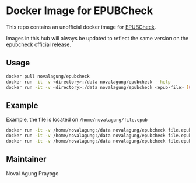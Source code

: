 # Docker Image for EPUBCheck

This repo contains an unofficial docker image for [EPUBCheck](https://github.com/w3c/epubcheck).

Images in this hub will always be updated to reflect the same version on the epubcheck official release.

## Usage

```bash
docker pull novalagung/epubcheck
docker run -it -v <directory>:/data novalagung/epubcheck --help
docker run -it -v <directory>:/data novalagung/epubcheck <epub-file> [OPTIONS]
```

## Example

Example, the file is located on `/home/novalagung/file.epub`

```bash
docker run -it -v /home/novalagung:/data novalagung/epubcheck file.epub --out -
docker run -it -v /home/novalagung:/data novalagung/epubcheck file.epub --out /data/output
docker run -it -v /home/novalagung:/data novalagung/epubcheck file.epub --mode opf --profile dict --json /data/output.json
```

## Maintainer

Noval Agung Prayogo
